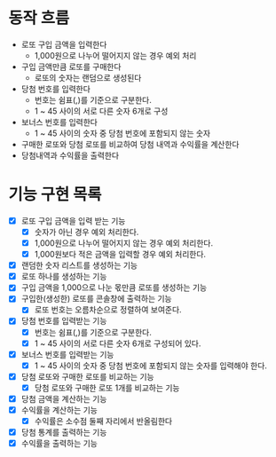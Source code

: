 # 동작 흐름

- 로또 구입 금액을 입력한다
    - 1,000원으로 나누어 떨어지지 않는 경우 예외 처리
- 구입 금액만큼 로또를 구매한다
    - 로또의 숫자는 랜덤으로 생성된다
- 당첨 번호를 입력한다
    - 번호는 쉼표(,)를 기준으로 구분한다.
    - 1 ~ 45 사이의 서로 다른 숫자 6개로 구성
- 보너스 번호를 입력한다
    - 1 ~ 45 사이의 숫자 중 당첨 번호에 포함되지 않는 숫자
- 구매한 로또와 당첨 로또를 비교하여 당첨 내역과 수익률을 계산한다
- 당첨내역과 수익률을 출력한다

# 기능 구현 목록

- [x] 로또 구입 금액을 입력 받는 기능
    - [x] 숫자가 아닌 경우 예외 처리한다.
    - [x] 1,000원으로 나누어 떨어지지 않는 경우 예외 처리한다.
    - [x] 1,000원보다 적은 금액을 입력할 경우 예외 처리한다.
- [x] 랜덤한 숫자 리스트를 생성하는 기능
- [x] 로또 하나를 생성하는 기능
- [x] 구입 금액을 1,000으로 나눈 몫만큼 로또를 생성하는 기능
- [x] 구입한(생성한) 로또를 콘솔창에 출력하는 기능
    - [x] 로또 번호는 오름차순으로 정렬하여 보여준다.
- [x] 당첨 번호를 입력받는 기능
    - [x] 번호는 쉼표(,)를 기준으로 구분한다.
    - [x] 1 ~ 45 사이의 서로 다른 숫자 6개로 구성되어 있다.
- [x] 보너스 번호를 입력받는 기능
    - [x] 1 ~ 45 사이의 숫자 중 당첨 번호에 포함되지 않는 숫자를 입력해야 한다.
- [x] 당첨 로또와 구매한 로또를 비교하는 기능
    - [x] 당첨 로또와 구매한 로또 1개를 비교하는 기능
- [x] 당첨 금액을 계산하는 기능
- [x] 수익률을 계산하는 기능
    - [x] 수익률은 소수점 둘째 자리에서 반올림한다
- [x] 당첨 통계를 출력하는 기능
- [x] 수익률을 출력하는 기능